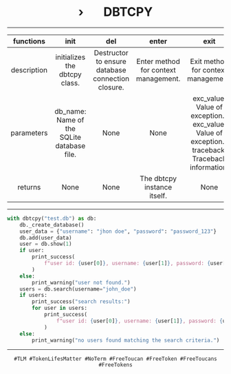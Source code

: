 <div align="center">

#    › ‎ ‎ ‎ ‎ ‎ ‎ DBTCPY

</div>

---

|  functions  |                  __init__                  |                      __del__                      |               __enter__              |                                               __exit__                                              | add                                                                               |
|:-----------:|:------------------------------------------:|:-------------------------------------------------:|:------------------------------------:|:---------------------------------------------------------------------------------------------------:|-----------------------------------------------------------------------------------|
| description |        initializes the dbtcpy class.       | Destructor to ensure database connection closure. | Enter method for context management. |                                 Exit method for context management.                                 | Adds a new user to the database.                                                  |   
|  parameters | db_name: Name of the SQLite database file. |                        None                       |                 None                 | exc_value: Value of exception. , exc_value: Value of exception. , traceback: Traceback information. | user_data: A dictionary containing user data with keys "username" and "password". |  
|   returns   |                    None                    |                        None                       |      The dbtcpy instance itself.     |                                                 None                                                | None                                                                              |  
    
---

```py
with dbtcpy("test.db") as db:
    db._create_database()
    user_data = {"username": "jhon doe", "password": "password_123"}
    db.add(user_data)
    user = db.show(1)
    if user:
        print_success(
            f"user id: {user[0]}, username: {user[1]}, password: {user[2]}"
        )
    else:
        print_warning("user not found.")
    users = db.search(username="john_doe")
    if users:
        print_success("search results:")
        for user in users:
            print_success(
                f"user id: {user[0]}, username: {user[1]}, password: {user[2]}"
            )
    else:
        print_warning("no users found matching the search criteria.")
```

<div align="center">
    
---
    
`#TLM #TokenLifesMatter #NoTerm #FreeToucan #FreeToken #FreeToucans #FreeTokens`

</div>
